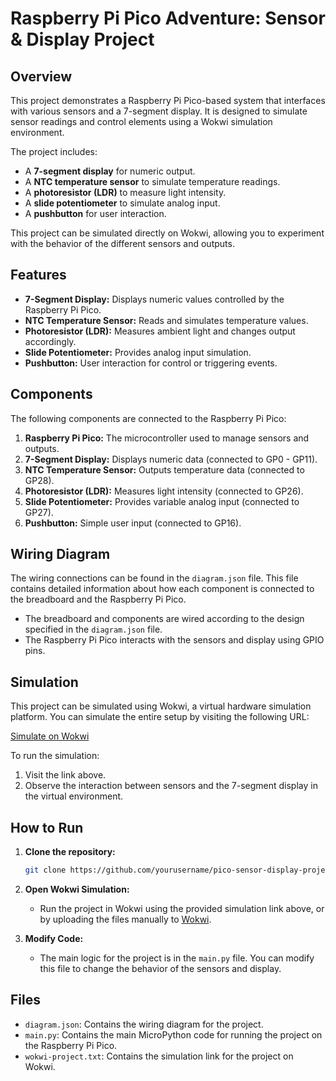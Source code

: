 # Raspberry Pi Pico Adventure: Sensor & Display Project

## Overview

This project demonstrates a Raspberry Pi Pico-based system that interfaces with various sensors and a 7-segment display. It is designed to simulate sensor readings and control elements using a Wokwi simulation environment.

The project includes:
- A **7-segment display** for numeric output.
- A **NTC temperature sensor** to simulate temperature readings.
- A **photoresistor (LDR)** to measure light intensity.
- A **slide potentiometer** to simulate analog input.
- A **pushbutton** for user interaction.

This project can be simulated directly on Wokwi, allowing you to experiment with the behavior of the different sensors and outputs.

## Features

- **7-Segment Display:** Displays numeric values controlled by the Raspberry Pi Pico.
- **NTC Temperature Sensor:** Reads and simulates temperature values.
- **Photoresistor (LDR):** Measures ambient light and changes output accordingly.
- **Slide Potentiometer:** Provides analog input simulation.
- **Pushbutton:** User interaction for control or triggering events.

## Components

The following components are connected to the Raspberry Pi Pico:

1. **Raspberry Pi Pico:** The microcontroller used to manage sensors and outputs.
2. **7-Segment Display:** Displays numeric data (connected to GP0 - GP11).
3. **NTC Temperature Sensor:** Outputs temperature data (connected to GP28).
4. **Photoresistor (LDR):** Measures light intensity (connected to GP26).
5. **Slide Potentiometer:** Provides variable analog input (connected to GP27).
6. **Pushbutton:** Simple user input (connected to GP16).

## Wiring Diagram

The wiring connections can be found in the `diagram.json` file. This file contains detailed information about how each component is connected to the breadboard and the Raspberry Pi Pico.

- The breadboard and components are wired according to the design specified in the `diagram.json` file.
- The Raspberry Pi Pico interacts with the sensors and display using GPIO pins.

## Simulation

This project can be simulated using Wokwi, a virtual hardware simulation platform. You can simulate the entire setup by visiting the following URL:

[Simulate on Wokwi](https://wokwi.com/projects/403865672358304769)

To run the simulation:
1. Visit the link above.
2. Observe the interaction between sensors and the 7-segment display in the virtual environment.

## How to Run

1. **Clone the repository:**

   ```bash
   git clone https://github.com/yourusername/pico-sensor-display-project.git
   ```

2. **Open Wokwi Simulation:**
   - Run the project in Wokwi using the provided simulation link above, or by uploading the files manually to [Wokwi](https://wokwi.com).

3. **Modify Code:**
   - The main logic for the project is in the `main.py` file. You can modify this file to change the behavior of the sensors and display.

## Files

- `diagram.json`: Contains the wiring diagram for the project.
- `main.py`: Contains the main MicroPython code for running the project on the Raspberry Pi Pico.
- `wokwi-project.txt`: Contains the simulation link for the project on Wokwi.

